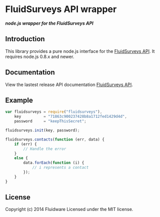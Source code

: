 # FluidSurveys API wrapper
***node.js wrapper for the FluidSurveys API***

## Introduction
This library provides a pure node.js interface for the [FluidSurveys API](https://docs.fluidsurveys.com). It requires node.js 0.8.x and newer.

## Documentation
View the lastest release API documentation [FluidSurveys API](https://docs.fluidsurveys.com).

## Example
```javascript
var fluidsurveys = require("fluidsurveys"),
    key          = "71863c900237428b8a1712fed1429d4d",
    password     = "keepThisSecret";

fluidsurveys.init(key, password);

fluidsurveys.contacts(function (err, data) {
	if (err) {
		// Handle the error
	}
	else {
		data.forEach(function (i) {
			// i represents a contact
		});
	}
}
```

## License
Copyright (c) 2014 Fluidware
Licensed under the MIT license.
